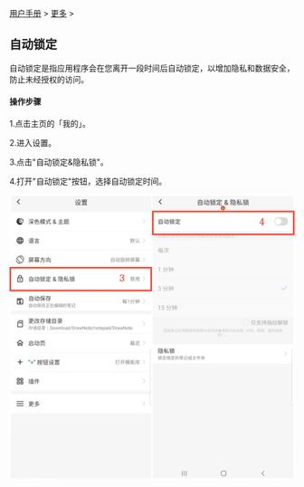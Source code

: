 [用户手册](/dragonnest/drawnote/manual/zh) > [更多](/dragonnest/drawnote/manual/zh/more) >

自动锁定
---
自动锁定是指应用程序会在您离开一段时间后自动锁定，以增加隐私和数据安全，防止未经授权的访问。

#### 操作步骤

1.点击主页的「我的」。

2.进入设置。

3.点击"自动锁定&隐私锁"。

4.打开"自动锁定"按钮，选择自动锁定时间。

![](imgs/automatic_locking1.png)

